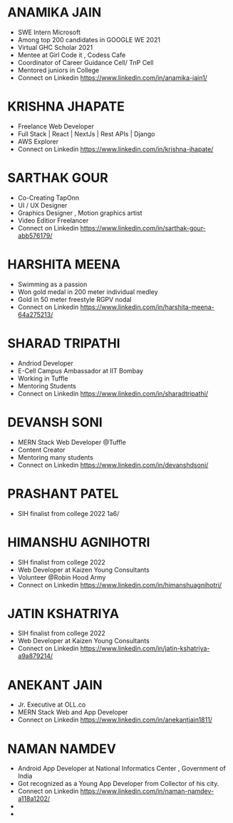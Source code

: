 



# ANAMIKA JAIN

* SWE Intern Microsoft
* Among top 200 candidates in GOOGLE WE 2021
* Virtual GHC Scholar 2021
* Mentee at Girl Code it , Codess Cafe
* Coordinator of Career Guidance Cell/ TnP Cell
* Mentored juniors in College
* Connect on Linkedin https://www.linkedin.com/in/anamika-jain1/

# KRISHNA JHAPATE

* Freelance Web Developer
* Full Stack | React | NextJs | Rest APIs | Django
* AWS Explorer
* Connect on Linkedin https://www.linkedin.com/in/krishna-jhapate/

# SARTHAK GOUR

* Co-Creating TapOnn
* UI / UX Designer
* Graphics Designer , Motion graphics artist
* Video Editior Freelancer
* Connect on Linkedin https://www.linkedin.com/in/sarthak-gour-abb576179/

# HARSHITA MEENA

* Swimming as a passion
* Won gold medal in 200 meter individual medley
* Gold in 50 meter freestyle RGPV nodal 
* Connect on Linkedin https://www.linkedin.com/in/harshita-meena-64a275213/

# SHARAD TRIPATHI

* Andriod Developer
* E-Cell Campus Ambassador at IIT Bombay
* Working in Tuffle
* Mentoring Students
* Connect on Linkedin https://www.linkedin.com/in/sharadtripathi/


# DEVANSH SONI

* MERN Stack Web Developer @Tuffle
* Content Creator
* Mentoring many students
* Connect on Linkedin https://www.linkedin.com/in/devanshdsoni/

# PRASHANT PATEL

* SIH finalist from college 2022 1a6/

# HIMANSHU AGNIHOTRI
* SIH finalist from college 2022
* Web Developer at Kaizen Young Consultants
* Volunteer @Robin Hood Army
* Connect on Linkedin https://www.linkedin.com/in/himanshuagnihotri/

# JATIN KSHATRIYA 
* SIH finalist from college 2022
* Web Developer at Kaizen Young Consultants
* Connect on Linkedin https://www.linkedin.com/in/jatin-kshatriya-a9a879214/

# ANEKANT JAIN
* Jr. Executive at OLL.co
* MERN Stack Web and App Developer
* Connect on Linkedin https://www.linkedin.com/in/anekantjain1811/

# NAMAN NAMDEV
*  Android App Developer at National Informatics Center , Government of India
*  Got recognized as a Young App Developer from Collector of his city.
*  Connect on Linkedin https://www.linkedin.com/in/naman-namdev-a118a1202/ 
*  
*  
